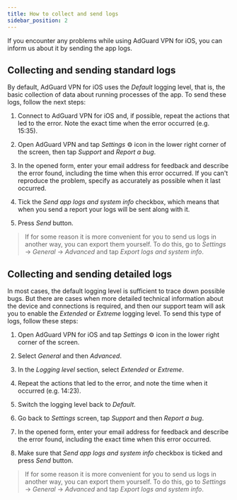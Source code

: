 ```yaml
---
title: How to collect and send logs
sidebar_position: 2
---
```


If you encounter any problems while using AdGuard VPN for iOS, you can inform us about it by sending the app logs.

## Collecting and sending standard logs

By default, AdGuard VPN for iOS uses the *Default* logging level, that is, the basic collection of data about running processes of the app. To send these logs, follow the next steps:

1. Connect to AdGuard VPN for iOS and, if possible, repeat the actions that led to the error. Note the exact time when the error occurred (e.g. 15:35).

2. Open AdGuard VPN and tap *Settings* ⚙ icon in the lower right corner of the screen, then tap *Support* and *Report a bug*.

3. In the opened form, enter your email address for feedback and describe the error found, including the time when this error occurred. If you can't reproduce the problem, specify as accurately as possible when it last occurred.

4. Tick the *Send app logs and system info* checkbox, which means that when you send a report your logs will be sent along with it.

5. Press *Send* button.

>If for some reason it is more convenient for you to send us logs in another way, you can export them yourself.
>To do this, go to *Settings* → *General* → *Advanced* and tap *Export logs and system info*.

## Collecting and sending detailed logs

In most cases, the default logging level is sufficient to trace down possible bugs. But there are cases when more detailed technical information about the device and connections is required, and then our support team will ask you to enable the *Extended* or *Extreme* logging level. To send this type of logs, follow these steps:

1. Open AdGuard VPN for iOS and tap *Settings* ⚙ icon in the lower right corner of the screen.

2. Select *General* and then *Advanced*.

3. In the *Logging level* section, select *Extended* or *Extreme*.

4. Repeat the actions that led to the error, and note the time when it occurred (e.g. 14:23).

5. Switch the logging level back to *Default*.

6. Go back to *Settings* screen, tap *Support* and then *Report a bug*.

7. In the opened form, enter your email address for feedback and describe the error found, including the exact time when this error occurred.

8. Make sure that *Send app logs and system info* checkbox is ticked and press *Send* button.

>If for some reason it is more convenient for you to send us logs in another way, you can export them yourself.
>To do this, go to *Settings* → *General* → *Advanced* and tap *Export logs and system info*.

